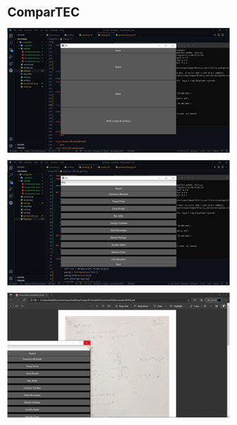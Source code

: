 # ComparTEC

![Alt Text](https://github.com/Pharadas/ComparTEC/blob/master/imagenes/WhatsApp%20Image%202021-08-29%20at%2010.49.15%20AM.jpeg?raw=true)

![Alt Text](https://github.com/Pharadas/ComparTEC/blob/master/imagenes/WhatsApp%20Image%202021-08-29%20at%2010.49.55%20AM.jpeg?raw=true)

![Alt Text](https://github.com/Pharadas/ComparTEC/blob/master/imagenes/WhatsApp%20Image%202021-08-29%20at%2010.50.20%20AM.jpeg?raw=true)
